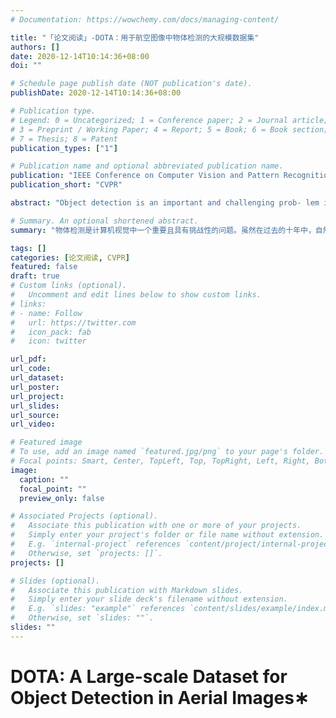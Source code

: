 ```yaml
---
# Documentation: https://wowchemy.com/docs/managing-content/

title: "「论文阅读」-DOTA：用于航空图像中物体检测的大规模数据集"
authors: []
date: 2020-12-14T10:14:36+08:00
doi: ""

# Schedule page publish date (NOT publication's date).
publishDate: 2020-12-14T10:14:36+08:00

# Publication type.
# Legend: 0 = Uncategorized; 1 = Conference paper; 2 = Journal article;
# 3 = Preprint / Working Paper; 4 = Report; 5 = Book; 6 = Book section;
# 7 = Thesis; 8 = Patent
publication_types: ["1"]

# Publication name and optional abbreviated publication name.
publication: "IEEE Conference on Computer Vision and Pattern Recognition"
publication_short: "CVPR"

abstract: "Object detection is an important and challenging prob- lem in computer vision. Although the past decade has witnessed major advances in object detection in natural scenes, such successes have been slow to aerial imagery, not only because of the huge variation in the scale, orien- tation and shape of the object instances on the earth’s sur- face, but also due to the scarcity of well-annotated datasets of objects in aerial scenes. To advance object detection research in Earth Vision, also known as Earth Observation and Remote Sensing, we introduce a large-scale Dataset for Object deTection in Aerial images (DOTA). To this end, we collect 2806 aerial images from different sensors and plat- forms. Each image is of the size about 4000 × 4000 pixels and contains objects exhibiting a wide variety of scales, orientations, and shapes. These DOTA images are then annotated by experts in aerial image interpretation using 15 common object categories. The fully annotated DOTA images contains 188, 282 instances, each of which is labeled by an arbitrary (8 d.o.f.) quadrilateral. To build a baseline for object detection in Earth Vision, we evaluate state-of- the-art object detection algorithms on DOTA. Experiments demonstrate that DOTA well represents real Earth Vision applications and are quite challenging."

# Summary. An optional shortened abstract.
summary: "物体检测是计算机视觉中一个重要且具有挑战性的问题。虽然在过去的十年中，自然场景中的物体检测取得了重大进展，但这种成功在航空图像上却进展缓慢，这不仅是因为地球表面物体实例的尺度、方向和形状存在巨大差异，还因为航空场景中缺少对物体的具有良好标注的数据集。为了推进地球视觉（Earth Vision，又称地球观测与遥感）中的物体检测研究，我们引入了一个大规模的面向地物检测的航空影像数据集（DOTA）。为此，我们收集了2806幅来自不同传感器和平台的航空图像。每幅图像的大小约为4000×4000像素- els，并包含了各种尺度、方向和形状的物体。这些DOTA图像由航空图像解读专家使用15种常见的物体类别进行注释。完全注释的DOTA图像-年龄包含188，282个实例，每个实例都由一个任意的（8 d.o.f.）四边形标记。为了在地球视觉中建立一个对象检测的基准，文章在DOTA上评估了最先进的目标检测算法。实验表明，DOTA可以很好地代表了真实的地球视觉应用，并且相当具有挑战性。"

tags: []
categories: [论文阅读, CVPR]
featured: false
draft: true
# Custom links (optional).
#   Uncomment and edit lines below to show custom links.
# links:
# - name: Follow
#   url: https://twitter.com
#   icon_pack: fab
#   icon: twitter

url_pdf:
url_code:
url_dataset:
url_poster:
url_project:
url_slides:
url_source:
url_video:

# Featured image
# To use, add an image named `featured.jpg/png` to your page's folder. 
# Focal points: Smart, Center, TopLeft, Top, TopRight, Left, Right, BottomLeft, Bottom, BottomRight.
image:
  caption: ""
  focal_point: ""
  preview_only: false

# Associated Projects (optional).
#   Associate this publication with one or more of your projects.
#   Simply enter your project's folder or file name without extension.
#   E.g. `internal-project` references `content/project/internal-project/index.md`.
#   Otherwise, set `projects: []`.
projects: []

# Slides (optional).
#   Associate this publication with Markdown slides.
#   Simply enter your slide deck's filename without extension.
#   E.g. `slides: "example"` references `content/slides/example/index.md`.
#   Otherwise, set `slides: ""`.
slides: ""
---
```

# DOTA: A Large-scale Dataset for Object Detection in Aerial Images∗
